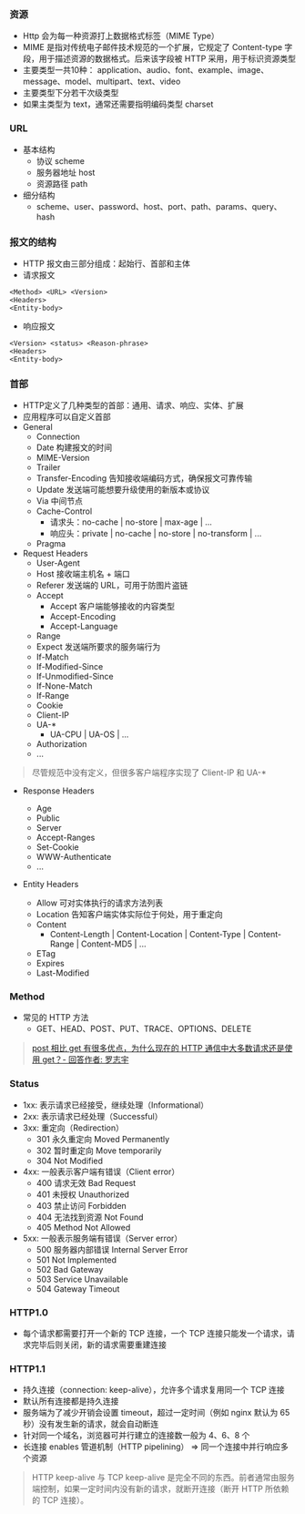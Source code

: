 ### 资源

- Http 会为每一种资源打上数据格式标签（MIME Type）
- MIME 是指对传统电子邮件技术规范的一个扩展，它规定了 Content-type 字段，用于描述资源的数据格式。后来该字段被 HTTP 采用，用于标识资源类型
- 主要类型一共10种：
	application、audio、font、example、image、message、model、multipart、text、video
- 主要类型下分若干次级类型
- 如果主类型为 text，通常还需要指明编码类型 charset


### URL

- 基本结构
  + 协议 scheme
  + 服务器地址 host
  + 资源路径 path
- 细分结构
  + scheme、user、password、host、port、path、params、query、hash


### 报文的结构

- HTTP 报文由三部分组成：起始行、首部和主体
- 请求报文
```
<Method> <URL> <Version>
<Headers>
<Entity-body>
```

- 响应报文
```
<Version> <status> <Reason-phrase>
<Headers>
<Entity-body>
```


### 首部

- HTTP定义了几种类型的首部：通用、请求、响应、实体、扩展
- 应用程序可以自定义首部
- General
  + Connection
  + Date 构建报文的时间
  + MIME-Version
  + Trailer
  + Transfer-Encoding 告知接收端编码方式，确保报文可靠传输
  + Update 发送端可能想要升级使用的新版本或协议
  + Via 中间节点
  + Cache-Control
    - 请求头：no-cache | no-store | max-age | ...
    - 响应头：private | no-cache | no-store | no-transform | ...
  + Pragma
- Request Headers
  + User-Agent
  + Host 接收端主机名 + 端口
  + Referer 发送端的 URL，可用于防图片盗链
  + Accept
    - Accept 客户端能够接收的内容类型
    - Accept-Encoding
    - Accept-Language
  + Range
  + Expect 发送端所要求的服务端行为
  + If-Match
  + If-Modified-Since
  + If-Unmodified-Since
  + If-None-Match
  + If-Range
  + Cookie
  + Client-IP
  + UA-*
    - UA-CPU | UA-OS | ...
  + Authorization
  + ...

> 尽管规范中没有定义，但很多客户端程序实现了 Client-IP 和 UA-*

- Response Headers
  + Age
  + Public
  + Server
  + Accept-Ranges
  + Set-Cookie
  + WWW-Authenticate
  + ...

- Entity Headers
  + Allow 可对实体执行的请求方法列表
  + Location 告知客户端实体实际位于何处，用于重定向
  + Content
    - Content-Length | Content-Location | Content-Type | Content-Range | Content-MD5 | ...
  + ETag
  + Expires
  + Last-Modified


### Method

- 常见的 HTTP 方法
  + GET、HEAD、POST、PUT、TRACE、OPTIONS、DELETE

> [post 相比 get 有很多优点，为什么现在的 HTTP 通信中大多数请求还是使用 get？- 回答作者: 罗志宇](https://www.zhihu.com/question/31640769)


### Status

- 1xx: 表示请求已经接受，继续处理（Informational）
- 2xx: 表示请求已经处理（Successful）
- 3xx: 重定向（Redirection）
  + 301 永久重定向 Moved Permanently
  + 302 暂时重定向 Move temporarily
  + 304 Not Modified
- 4xx: 一般表示客户端有错误（Client error）
  + 400 请求无效 Bad Request
  + 401 未授权 Unauthorized
  + 403 禁止访问 Forbidden
  + 404 无法找到资源 Not Found
  + 405 Method Not Allowed
- 5xx: 一般表示服务端有错误（Server error）
  + 500 服务器内部错误 Internal Server Error
  + 501 Not Implemented
  + 502 Bad Gateway
  + 503 Service Unavailable
  + 504 Gateway Timeout


### HTTP1.0

- 每个请求都需要打开一个新的 TCP 连接，一个 TCP 连接只能发一个请求，请求完毕后则关闭，新的请求需要重建连接

### HTTP1.1
- 持久连接（connection: keep-alive），允许多个请求复用同一个 TCP 连接
- 默认所有连接都是持久连接
- 服务端为了减少开销会设置 timeout，超过一定时间（例如 nginx 默认为 65 秒）没有发生新的请求，就会自动断连
- 针对同一个域名，浏览器可并行建立的连接数一般为 4、6、8 个
- 长连接 enables 管道机制（HTTP pipelining） => 同一个连接中并行响应多个资源

> HTTP keep-alive 与 TCP keep-alive 是完全不同的东西。前者通常由服务端控制，如果一定时间内没有新的请求，就断开连接（断开 HTTP 所依赖的 TCP 连接）。